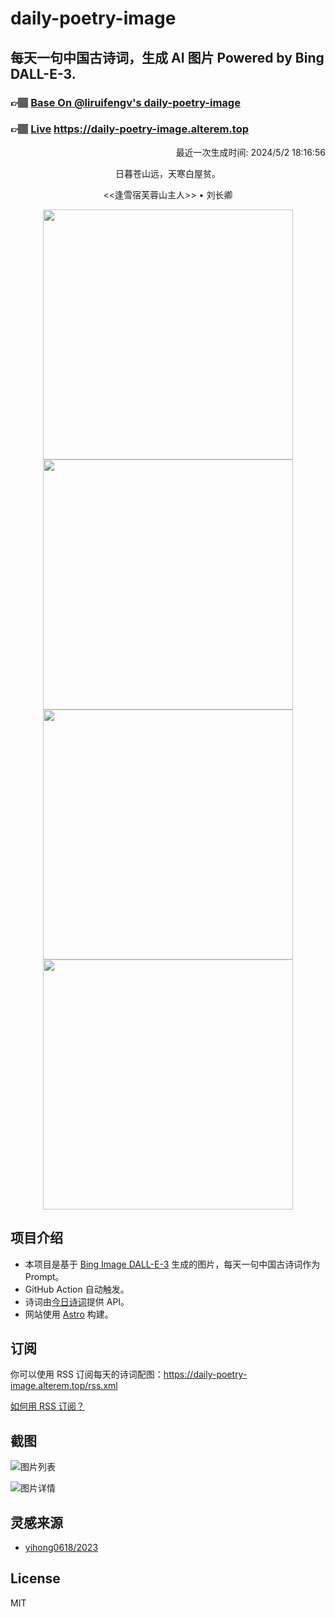 
# daily-poetry-image

## 每天一句中国古诗词，生成 AI 图片 Powered by Bing DALL-E-3.

### 👉🏽 [Base On @liruifengv's daily-poetry-image](https://github.com/liruifengv/daily-poetry-image)

### 👉🏽 [Live](https://daily-poetry-image.alterem.top/) https://daily-poetry-image.alterem.top

<p align="right">
  最近一次生成时间: 2024/5/2 18:16:56
</p>
<p align="center">
日暮苍山远，天寒白屋贫。
</p>
<p align="center">
<<逢雪宿芙蓉山主人>> • 刘长卿
</p>
<p align="center">
<img src="https://tse1.mm.bing.net/th/id/OIG4.IFo1Itqz9v967qMnvErd" height="400" width="400" />
<img src="https://tse2.mm.bing.net/th/id/OIG4.dxh17D_fe4wJmPJPPluu" height="400" width="400" />
<img src="https://tse1.mm.bing.net/th/id/OIG4.MjotHrZOkaFO7hO5GlMb" height="400" width="400" />
<img src="https://tse1.mm.bing.net/th/id/OIG4.NYHreFc3GXENnrk3r_0Z" height="400" width="400" />
</p>

## 项目介绍

-   本项目是基于 [Bing Image DALL-E-3](https://www.bing.com/images/create) 生成的图片，每天一句中国古诗词作为 Prompt。
-   GitHub Action 自动触发。
-   诗词由[今日诗词](https://www.jinrishici.com/)提供 API。
-   网站使用 [Astro](https://astro.build) 构建。

## 订阅

你可以使用 RSS 订阅每天的诗词配图：https://daily-poetry-image.alterem.top/rss.xml

[如何用 RSS 订阅？](https://zhuanlan.zhihu.com/p/55026716)

## 截图

![图片列表](./screenshots/Snipaste_2023-12-28_21-00-26.png)

![图片详情](./screenshots/Snipaste_2023-12-28_21-00-53.png)

## 灵感来源

-   [yihong0618/2023](https://github.com/yihong0618/2023)

## License

MIT

